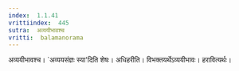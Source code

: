 ```yaml
---
index:  1.1.41
vrittiindex:  445
sutra:  अव्ययीभावश्च
vritti:  balamanorama 
---
```


अव्ययीभावश्च। `अव्ययसंज्ञः स्या'दिति शेषः। अधिहरीति। विभक्तयर्थेऽव्ययीभावः। हरावित्यर्थः।

